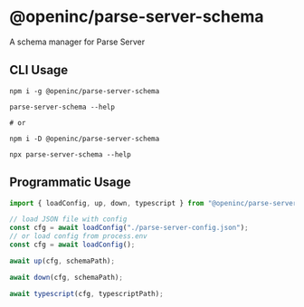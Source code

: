 # @openinc/parse-server-schema

A schema manager for Parse Server

## CLI Usage

```
npm i -g @openinc/parse-server-schema

parse-server-schema --help

# or

npm i -D @openinc/parse-server-schema

npx parse-server-schema --help
```

## Programmatic Usage

```ts
import { loadConfig, up, down, typescript } from "@openinc/parse-server-schema";

// load JSON file with config
const cfg = await loadConfig("./parse-server-config.json");
// or load config from process.env
const cfg = await loadConfig();

await up(cfg, schemaPath);

await down(cfg, schemaPath);

await typescript(cfg, typescriptPath);
```
